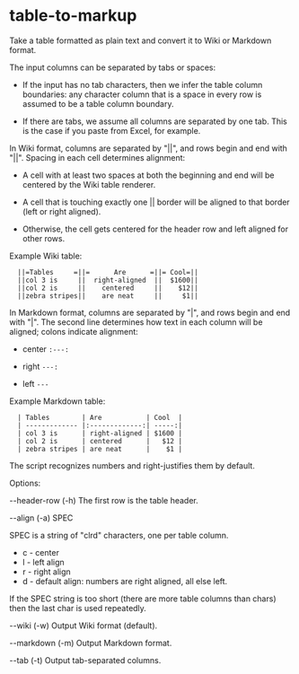 table-to-markup
===============

Take a table formatted as plain text and convert it to Wiki or Markdown
format.

The input columns can be separated by tabs or spaces:

  * If the input has no tab characters, then we infer the table column
    boundaries: any character column that is a space in every row is assumed
    to be a table column boundary.

  * If there are tabs, we assume all columns are separated by one tab.  This
    is the case if you paste from Excel, for example.

In Wiki format, columns are separated by "||", and rows begin and
end with "||".  Spacing in each cell determines alignment:

  * A cell with at least two spaces at both the beginning and end will be
    centered by the Wiki table renderer.

  * A cell that is touching exactly one || border will be aligned to that
    border (left or right aligned).

  * Otherwise, the cell gets centered for the header row and left aligned for
    other rows.

Example Wiki table:

```
  ||=Tables     =||=      Are      =||= Cool=||
  ||col 3 is     ||  right-aligned  ||  $1600||
  ||col 2 is     ||    centered     ||    $12||
  ||zebra stripes||    are neat     ||     $1||
```

In Markdown format, columns are separated by "|", and rows begin and end with
"|".  The second line determines how text in each column will be aligned;
colons indicate alignment:

  * center `:---:`

  * right `---:`

  * left `---`

Example Markdown table:

```
  | Tables        | Are           | Cool  |
  | ------------- |:-------------:| -----:|
  | col 3 is      | right-aligned | $1600 |
  | col 2 is      | centered      |   $12 |
  | zebra stripes | are neat      |    $1 |
```

The script recognizes numbers and right-justifies them by default.

Options:

  --header-row (-h)    The first row is the table header.

  --align (-a) SPEC

  SPEC is a string of "clrd" characters, one per table column.

  * c - center
  * l - left align
  * r - right align
  * d - default align: numbers are right aligned, all else left.

  If the SPEC string is too short (there are more table columns than chars)
  then the last char is used repeatedly.

  --wiki (-w)          Output Wiki format (default).

  --markdown (-m)      Output Markdown format.

  --tab (-t)           Output tab-separated columns.
